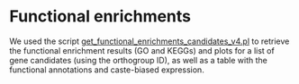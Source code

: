 # Functional enrichments

We used the script [get_functional_enrichments_candidates_v4.pl](get_functional_enrichments_candidates_v4.pl) to retrieve the functional enrichment results (GO and KEGGs) and plots for a list of gene candidates (using the orthogroup ID), as well as a table with the functional annotations and caste-biased expression.




